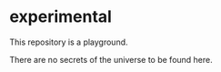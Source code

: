 # experimental
This repository is a playground.

There are no secrets of the universe to be found here.
